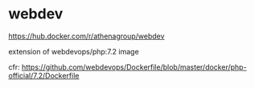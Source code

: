 # webdev

https://hub.docker.com/r/athenagroup/webdev

extension of webdevops/php:7.2 image

cfr: https://github.com/webdevops/Dockerfile/blob/master/docker/php-official/7.2/Dockerfile
